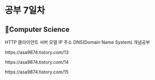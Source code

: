 <h1>공부 7일차</h1>

<h2>📌Computer Science</h2>
HTTP 클라이언트 서버 모델 IP 주소 DNS(Domain Name System) 개념공부</p>
https://asa9874.tistory.com/13</p>
https://asa9874.tistory.com/14</p>
https://asa9874.tistory.com/15</p>